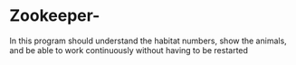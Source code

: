 # Zookeeper-
In this program should understand the habitat numbers, show the animals, and be able to work continuously without having to be restarted
